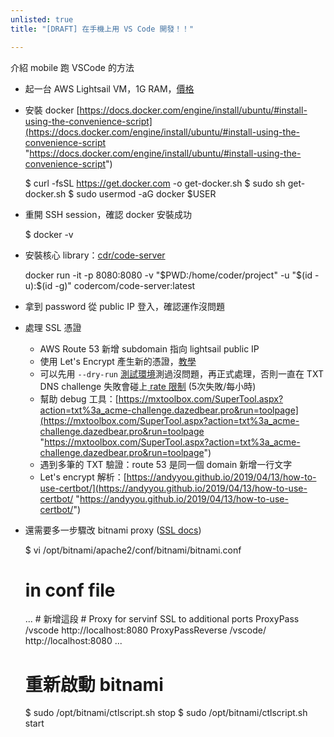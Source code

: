 ```yaml
---
unlisted: true
title: "[DRAFT] 在手機上用 VS Code 開發！！"

---
```

介紹 mobile 跑 VSCode 的方法

* 起一台 AWS Lightsail VM，1G RAM，[價格](https://aws.amazon.com/tw/lightsail/pricing/)
* 安裝 docker [https://docs.docker.com/engine/install/ubuntu/#install-using-the-convenience-script](https://docs.docker.com/engine/install/ubuntu/#install-using-the-convenience-script "https://docs.docker.com/engine/install/ubuntu/#install-using-the-convenience-script")

  $ curl -fsSL https://get.docker.com -o get-docker.sh
  $ sudo sh get-docker.sh
  $ sudo usermod -aG docker $USER
* 重開 SSH session，確認 docker 安裝成功

  $ docker -v
* 安裝核心 library：[cdr/code-server](https://github.com/cdr/code-server)

  docker run -it -p 8080:8080 -v "$PWD:/home/coder/project" -u "$(id -u):$(id -g)" codercom/code-server:latest
* 拿到 password 從 public IP 登入，確認運作沒問題
* 處理 SSL 憑證
  * AWS Route 53 新增 subdomain 指向 lightsail public IP
  * 使用 Let's Encrypt 產生新的憑證，[教學](https://lightsail.aws.amazon.com/ls/docs/en_us/articles/amazon-lightsail-using-lets-encrypt-certificates-with-wordpress)
  * 可以先用 `--dry-run` [測試環境](https://letsencrypt.org/zh-tw/docs/staging-environment/)測過沒問題，再正式處理，否則一直在 TXT DNS challenge 失敗會碰上[ rate 限制](https://letsencrypt.org/zh-tw/docs/rate-limits/) (5次失敗/每小時)
  * 幫助 debug 工具：[https://mxtoolbox.com/SuperTool.aspx?action=txt%3a_acme-challenge.dazedbear.pro&run=toolpage](https://mxtoolbox.com/SuperTool.aspx?action=txt%3a_acme-challenge.dazedbear.pro&run=toolpage "https://mxtoolbox.com/SuperTool.aspx?action=txt%3a_acme-challenge.dazedbear.pro&run=toolpage")
  * 遇到多筆的 TXT 驗證：route 53 是同一個 domain 新增一行文字
  * Let's encrypt 解析：[https://andyyou.github.io/2019/04/13/how-to-use-certbot/](https://andyyou.github.io/2019/04/13/how-to-use-certbot/ "https://andyyou.github.io/2019/04/13/how-to-use-certbot/")
* 還需要多一步驟改 bitnami proxy ([SSL docs](https://docs.bitnami.com/bch/infrastructure/lamp/administration/enable-https-ssl-apache/))

    $ vi /opt/bitnami/apache2/conf/bitnami/bitnami.conf
    
    # in conf file
    
    <VirtualHost _default_:443>
    ...
    # 新增這段
    # Proxy for servinf SSL to additional ports
    ProxyPass /vscode http://localhost:8080
    ProxyPassReverse /vscode/ http://localhost:8080
    ...
    </VirtualHost>
    
    # 重新啟動 bitnami
    $ sudo /opt/bitnami/ctlscript.sh stop
    $ sudo /opt/bitnami/ctlscript.sh start

<!-- truncate -->